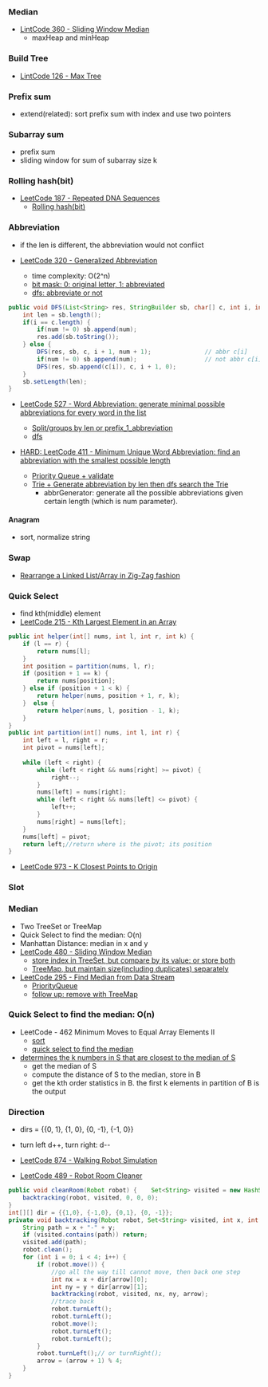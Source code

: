 

### Median
- [LintCode 360 - Sliding Window Median](https://zhengyang2015.gitbooks.io/lintcode/sliding_window_median_360.html)
  - maxHeap and minHeap

### Build Tree
- [LintCode 126 - Max Tree](https://segmentfault.com/a/1190000007471356)

### Prefix sum
- extend(related): sort prefix sum with index and use two pointers

### Subarray sum
- prefix sum
- sliding window for sum of subarray size k

### Rolling hash(bit)
- [LeetCode 187 -  Repeated DNA Sequences](https://leetcode.com/problems/repeated-dna-sequences/discuss/53867/Clean-Java-solution-(hashmap-%2B-bits-manipulation))
  - [Rolling hash(bit)](https://leetcode.com/problems/repeated-dna-sequences/discuss/53902/Short-Java-"rolling-hash"-solution)

### Abbreviation
- if the len is different, the abbreviation would not conflict

- [LeetCode 320 - Generalized Abbreviation](https://kennyzhuang.gitbooks.io/leetcode-lock/content/320_generalized_abbreviation.html)
  - time complexity: O(2^n)
  - [bit mask: 0: original letter, 1: abbreviated](http://www.cnblogs.com/grandyang/p/5261569.html)
  - [dfs: abbreviate or not](https://kennyzhuang.gitbooks.io/leetcode-lock/content/320_generalized_abbreviation.html)
```java
public void DFS(List<String> res, StringBuilder sb, char[] c, int i, int num) {
    int len = sb.length();  
    if(i == c.length) {
        if(num != 0) sb.append(num);
        res.add(sb.toString());
    } else {
        DFS(res, sb, c, i + 1, num + 1);               // abbr c[i]
        if(num != 0) sb.append(num);                   // not abbr c[i]
        DFS(res, sb.append(c[i]), c, i + 1, 0);        
    }
    sb.setLength(len); 
}
```
- [LeetCode 527 - Word Abbreviation: generate minimal possible abbreviations for every word in the list](https://jogchat.com/shuati/60%E5%A4%A9%E5%B8%A6%E4%BD%A0%E5%88%B7%E5%AE%8CLeetcode%E3%80%90%E7%AC%AC15%E5%A4%A9%E3%80%91530%20~%20521.php)
  - [Split/groups by len or prefix_1_abbreviation](https://jogchat.com/shuati/60天带你刷完Leetcode【第15天】530%20~%20521.php)
  - [dfs](http://www.cnblogs.com/dongling/p/6539600.html)

- [HARD: LeetCode 411 - Minimum Unique Word Abbreviation: find an abbreviation with the smallest possible length](https://www.cnblogs.com/EdwardLiu/p/6196177.html)
  - [Priority Queue + validate](http://www.cnblogs.com/grandyang/p/5935836.html)
  - [Trie + Generate abbreviation by len then dfs search the Trie](https://github.com/fishercoder1534/Leetcode/blob/master/src/main/java/com/fishercoder/solutions/_411.java)
    - abbrGenerator: generate all the possible abbreviations given certain length (which is num parameter).


#### Anagram
- sort, normalize string

### Swap
- [Rearrange a Linked List/Array in Zig-Zag fashion](https://www.geeksforgeeks.org/convert-array-into-zig-zag-fashion/)


### Quick Select
- find kth(middle) element
- [LeetCode 215 - Kth Largest Element in an Array](https://www.jiuzhang.com/solutions/kth-largest-element/)
```java
public int helper(int[] nums, int l, int r, int k) {
    if (l == r) {
        return nums[l];
    }
    int position = partition(nums, l, r);
    if (position + 1 == k) {
        return nums[position];
    } else if (position + 1 < k) {
        return helper(nums, position + 1, r, k);
    }  else {
        return helper(nums, l, position - 1, k);
    }
}
public int partition(int[] nums, int l, int r) {
    int left = l, right = r;
    int pivot = nums[left];
    
    while (left < right) {
        while (left < right && nums[right] >= pivot) {
            right--;
        }
        nums[left] = nums[right];
        while (left < right && nums[left] <= pivot) {
            left++;
        }
        nums[right] = nums[left];
    }
    nums[left] = pivot;
    return left;//return where is the pivot; its position         
}
```
- [LeetCode 973 - K Closest Points to Origin](https://leetcode.com/problems/k-closest-points-to-origin/discuss/220235/Java-Three-solutions-to-this-classical-K-th-problem.)


### Slot

<!-- ### [利用对称性](https://blog.csdn.net/fuxuemingzhu/article/details/83716573) -->


### Median
- Two TreeSet or TreeMap
- Quick Select to find the median: O(n)
- Manhattan Distance: median in x and y
- [LeetCode 480 - Sliding Window Median](https://leetcode.com/problems/sliding-window-median/discuss/96346/Java-using-two-Tree-Sets-O(n-logk))
  - [store index in TreeSet, but compare by its value: or store both](https://leetcode.com/problems/sliding-window-median/discuss/96346/Java-using-two-Tree-Sets-O(n-logk))
  - [TreeMap, but maintain size(including duplicates) separately](https://leetcode.com/problems/sliding-window-median/discuss/96353/Easy-to-understand-O(nlogk)-Java-solution-using-TreeMap)
- [LeetCode 295 - Find Median from Data Stream](https://leetcode.com/problems/find-median-from-data-stream/discuss/74047/JavaPython-two-heap-solution-O(log-n)-add-O(1)-find)
  - [PriorityQueue](https://leetcode.com/problems/find-median-from-data-stream/discuss/74047/JavaPython-two-heap-solution-O(log-n)-add-O(1)-find)
  - [follow up: remove with TreeMap](https://leetcode.com/problems/find-median-from-data-stream/discuss/228234/Java-TreeMap-Implementation-and-follow-up-O(1)-remove-function)
### Quick Select to find the median: O(n)
- LeetCode - 462 Minimum Moves to Equal Array Elements II
  - [sort](https://leetcode.com/problems/minimum-moves-to-equal-array-elements-ii/discuss/94937/Java(just-like-meeting-point-problem))
  - [quick select to find the median](https://leetcode.com/problems/minimum-moves-to-equal-array-elements-ii/discuss/94917/Java-O(n)-Time-using-QuickSelect)
- [determines the k numbers in S that are closest to the median of S](https://blog.csdn.net/lihenair/article/details/17685977)
  - get the median of S
  - compute the distance of S to the median, store in B
  - get the kth order statistics in B. the first k elements in partition of B is the output

### Direction
- dirs = {{0, 1}, {1, 0}, {0, -1}, {-1, 0}}
- turn left d++, turn right: d--
- [LeetCode 874 - Walking Robot Simulation](https://leetcode.com/problems/walking-robot-simulation/discuss/152322/Maximum!-This-is-crazy!)

- [LeetCode 489 - Robot Room Cleaner](http://www.programmersought.com/article/3123180170/)
```java
public void cleanRoom(Robot robot) {    Set<String> visited = new HashSet<>();
    backtracking(robot, visited, 0, 0, 0);
}
int[][] dir = {{1,0}, {-1,0}, {0,1}, {0, -1}};
private void backtracking(Robot robot, Set<String> visited, int x, int y, int arrow) {
    String path = x + "-" + y;
    if (visited.contains(path)) return;
    visited.add(path);
    robot.clean();
    for (int i = 0; i < 4; i++) {
        if (robot.move()) {
            //go all the way till cannot move, then back one step
            int nx = x + dir[arrow][0];
            int ny = y + dir[arrow][1];
            backtracking(robot, visited, nx, ny, arrow);
            //trace back
            robot.turnLeft();
            robot.turnLeft();
            robot.move();
            robot.turnLeft();
            robot.turnLeft();
        }
        robot.turnLeft();// or turnRight();
        arrow = (arrow + 1) % 4;
    }
}
```